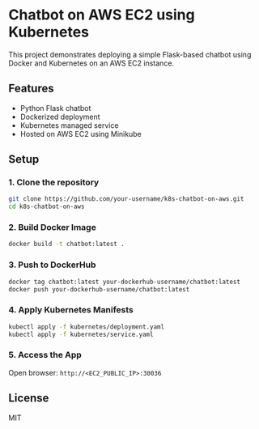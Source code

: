 # Chatbot on AWS EC2 using Kubernetes

This project demonstrates deploying a simple Flask-based chatbot using Docker and Kubernetes on an AWS EC2 instance.

## Features
- Python Flask chatbot
- Dockerized deployment
- Kubernetes managed service
- Hosted on AWS EC2 using Minikube

## Setup

### 1. Clone the repository
```bash
git clone https://github.com/your-username/k8s-chatbot-on-aws.git
cd k8s-chatbot-on-aws
```

### 2. Build Docker Image
```bash
docker build -t chatbot:latest .
```

### 3. Push to DockerHub
```bash
docker tag chatbot:latest your-dockerhub-username/chatbot:latest
docker push your-dockerhub-username/chatbot:latest
```

### 4. Apply Kubernetes Manifests
```bash
kubectl apply -f kubernetes/deployment.yaml
kubectl apply -f kubernetes/service.yaml
```

### 5. Access the App
Open browser: `http://<EC2_PUBLIC_IP>:30036`

## License
MIT
